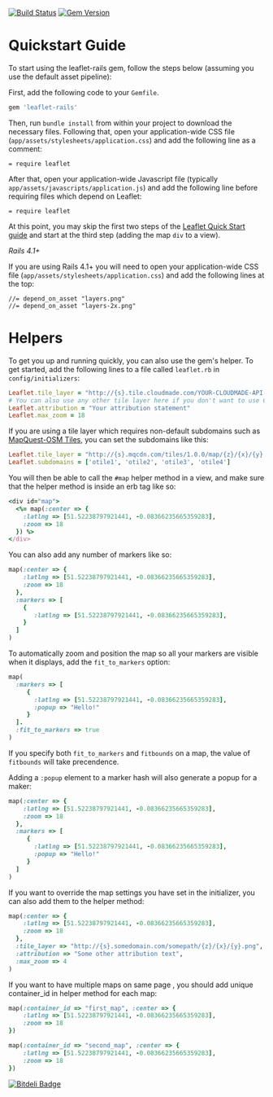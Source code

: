 [![Build Status](https://travis-ci.org/axyjo/leaflet-rails.png?branch=master)](https://travis-ci.org/axyjo/leaflet-rails)
[![Gem Version](https://badge.fury.io/rb/leaflet-rails.png)](http://badge.fury.io/rb/leaflet-rails)

Quickstart Guide
================

To start using the leaflet-rails gem, follow the steps below (assuming you use the default asset pipeline):

First, add the following code to your `Gemfile`.

```ruby
gem 'leaflet-rails'
```

Then, run `bundle install` from within your project to download the necessary files. Following that, open your application-wide CSS file (`app/assets/stylesheets/application.css`) and add the following line as a comment:

```
= require leaflet
```

After that, open your application-wide Javascript file (typically `app/assets/javascripts/application.js`) and add the following line before requiring files which depend on Leaflet:

```
= require leaflet
```

At this point, you may skip the first two steps of the [Leaflet Quick Start guide](http://leafletjs.com/examples/quick-start.html) and start at the third step (adding the map `div` to a view).

*Rails 4.1+*

If you are using Rails 4.1+ you will need to open your application-wide CSS file (`app/assets/stylesheets/application.css`) and add the following lines at the top:

```
//= depend_on_asset "layers.png"
//= depend_on_asset "layers-2x.png"
```

Helpers
=======

To get you up and running quickly, you can also use the gem's helper. To get started, add the following lines to a file called `leaflet.rb` in `config/initializers`:

```ruby
Leaflet.tile_layer = "http://{s}.tile.cloudmade.com/YOUR-CLOUDMADE-API-KEY/997/256/{z}/{x}/{y}.png"
# You can also use any other tile layer here if you don't want to use Cloudmade - see http://leafletjs.com/reference.html#tilelayer for more
Leaflet.attribution = "Your attribution statement"
Leaflet.max_zoom = 18
```

If you are using a tile layer which requires non-default subdomains such as [MapQuest-OSM Tiles](http://developer.mapquest.com/web/products/open/map), you can set the subdomains like this:

```ruby
Leaflet.tile_layer = "http://{s}.mqcdn.com/tiles/1.0.0/map/{z}/{x}/{y}.png"
Leaflet.subdomains = ['otile1', 'otile2', 'otile3', 'otile4']
```

You will then be able to call the ```#map``` helper method in a view, and make sure that the helper method is inside an erb tag like so:
```ruby
<div id="map">
  <%= map(:center => {
    :latlng => [51.52238797921441, -0.08366235665359283],
    :zoom => 18
  }) %>
</div>
```

You can also add any number of markers like so:
```ruby
map(:center => {
    :latlng => [51.52238797921441, -0.08366235665359283],
    :zoom => 18
  },
  :markers => [
    {
       :latlng => [51.52238797921441, -0.08366235665359283],
    }
  ]
)
```

To automatically zoom and position the map so all your markers are visible when it displays, add the ```fit_to_markers``` option:
```ruby
map(
  :markers => [
     {
       :latlng => [51.52238797921441, -0.08366235665359283],
       :popup => "Hello!"
     }
  ].
  :fit_to_markers => true
)
```

If you specify both ```fit_to_markers``` and ```fitbounds``` on a map, the value of ```fitbounds``` will take precendence.

Adding a `:popup` element to a marker hash will also generate a popup for a maker:

```ruby
map(:center => {
    :latlng => [51.52238797921441, -0.08366235665359283],
    :zoom => 18
  },
  :markers => [
     {
       :latlng => [51.52238797921441, -0.08366235665359283],
       :popup => "Hello!"
     }
  ]
)
```

If you want to override the map settings you have set in the initializer, you can also add them to the helper method:

```ruby
map(:center => {
    :latlng => [51.52238797921441, -0.08366235665359283],
    :zoom => 18
  },
  :tile_layer => "http://{s}.somedomain.com/somepath/{z}/{x}/{y}.png",
  :attribution => "Some other attribution text",
  :max_zoom => 4
)
```

If you want to have multiple maps on same page , you should add unique container_id in helper method for each map:

```ruby
map(:container_id => "first_map", :center => {
    :latlng => [51.52238797921441, -0.08366235665359283],
    :zoom => 18
})

map(:container_id => "second_map", :center => {
    :latlng => [51.52238797921441, -0.08366235665359283],
    :zoom => 18
})
```


[![Bitdeli Badge](https://d2weczhvl823v0.cloudfront.net/axyjo/leaflet-rails/trend.png)](https://bitdeli.com/free "Bitdeli Badge")
